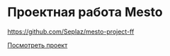 # Проектная работа Mesto

https://github.com/Seplaz/mesto-project-ff

[Посмотреть проект](https://seplaz.github.io/mesto-project-ff/ "Посмотреть проект")
